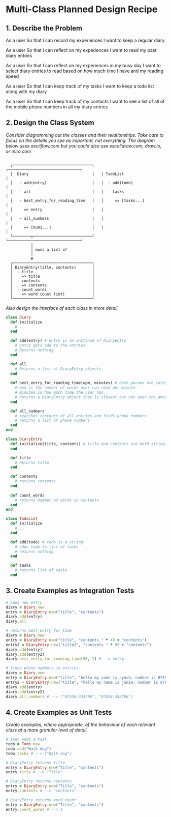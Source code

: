 # Multi-Class Planned Design Recipe

## 1. Describe the Problem

As a user
So that I can record my experiences
I want to keep a regular diary

As a user
So that I can reflect on my experiences
I want to read my past diary entries

As a user
So that I can reflect on my experiences in my busy day
I want to select diary entries to read based on how much time I have and my reading speed

As a user
So that I can keep track of my tasks
I want to keep a todo list along with my diary

As a user
So that I can keep track of my contacts
I want to see a list of all of the mobile phone numbers in all my diary entries

## 2. Design the Class System

_Consider diagramming out the classes and their relationships. Take care to
focus on the details you see as important, not everything. The diagram below
uses asciiflow.com but you could also use excalidraw.com, draw.io, or miro.com_

```

  ┌───────────────────────────────────┐   ┌────────────────────────────────┐
  │  Diary                            │   │ TodoList                       │
  │   - add(entry)                    │   │  - add(todo)                   │
  │   - all                           │   │  - tasks                       │
  │   - best_entry_for_reading_time   │   │     => [tasks...]              │
  │     => entry                      |   |                                | 
  |   - all_numbers                   |   |                                |
  |     => [num1...]                  │   │                                │
  └────────┬──────────────────────────┘   └────────────────────────────────┘
           │
           │ owns a list of
           │
           ▼
  ┌───────────────────────────────────┐
  │ DiaryEntry(title, contents)       │
  │  - title                          │
  │    => title                       │
  │  - contents                       │
  │    => contents                    │
  │  - count_words                    │
  │    => word count (int)            │
  └───────────────────────────────────┘

```

_Also design the interface of each class in more detail._

```ruby
class Diary
  def initialize
    # ...
  end

  def add(entry) # entry is an instance of DiaryEntry
    # entry gets add to the entries
    # Returns nothing
  end

  def all
    # Returns a list of DiaryEntry objects
  end
  
  def best_entry_for_reading_time(wpm, minutes) # both params are integers
    # wpm is the number of words user can read per minute
    # minutes is how much time the user has
    # Returns a DiaryEntry object that is closest but not over the amount of words the user can read in the specified time
  end

  def all_numbers
    # searches contents of all entries and finds phone numbers
    # returns a list of phone numbers
  end
end

class DiaryEntry
  def initialize(title, contents) # title and contents are both strings
  end

  def title
    # Returns title
  end

  def contents
    # returns contents
  end
  
  def count_words
    # returns number of words in contents
  end
end

class TodoList
  def initialize
    #...
  end

  def add(todo) # todo is a string
    # adds todo to list of tasks
    # returns nothing
  end

  def tasks
    # returns list of tasks
  end
```

## 3. Create Examples as Integration Tests

```ruby
# adds new entry
diary = Diary.new
entry = DiaryEntry.new("title", "contents")
diary.add(entry)
diary.all

# returns best entry for time
diary = Diary.new
entry = DiaryEntry.new("title", "contents " * 49 + "contents")
entry2 = DiaryEntry.new("title2", "contents " * 99 + "contents")
diary.add(entry)
diary.add(entry2)
diary.best_entry_for_reading_time(50, 1) # --> entry

# finds phone numbers in entries
diary = Diary.new
entry = DiaryEntry.new("title", "hello my name is ayoub, number is 07558-343796")
entry2 = DiaryEntry.new("title", "hello my name is jamie, number is 07858-343796")
diary.add(entry)
diary.add(entry2)
diary.all_numbers # --> ["07558-343796", "07858-343796"]
```

## 4. Create Examples as Unit Tests

_Create examples, where appropriate, of the behaviour of each relevant class at
a more granular level of detail._

```ruby
# todo adds a task
todo = Todo.new
todo.add("Walk dog")
todo.tasks # --> ["Walk dog"]

# DiaryEntry returns title
entry = DiaryEntry.new("Title", "contents")
entry.title # --> "Title"

# DiaryEntry returns contents 
entry = DiaryEntry.new("Title", "contents")
entry.contents # --> "contents"

# DiaryEntry returns word count
entry = DiaryEntry.new("Title", "contents")
entry.count_words # --> 1

```

